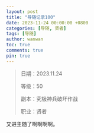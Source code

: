 ```yaml
---
layout: post
title: "导随记录100"
date: 2023-11-24 00:00:00 +0800
categories: [导随, 贤者]
tags: [导随]
author: wanwan
toc: true
comments: true
pin: true
---
```

> 日期：2023.11.24
>
> 等级：50
>
> 副本：究极神兵破坏作战
>
> 职业：贤者

又进主随了啊啊啊啊。